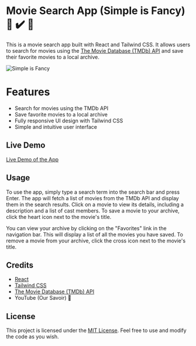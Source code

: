 #  Movie Search App (Simple is Fancy) :movie_camera: :heavy_check_mark: :100:

This is a movie search app built with React and Tailwind CSS. It allows users to search for movies using the [The Movie Database (TMDb) API](https://www.themoviedb.org/documentation/api) and save their favorite movies to a local archive.

![Simple is Fancy](https://i.ibb.co/GT6rqCb/Simple-is-fancy.png)

#  Features

 -  Search for movies using the TMDb API
-   Save favorite movies to a local archive
-   Fully responsive UI design with Tailwind CSS
-   Simple and intuitive user interface

## Live Demo
[Live Demo of the App](https://effulgent-melba-1a7f63.netlify.app/)


## Usage

To use the app, simply type a search term into the search bar and press Enter. The app will fetch a list of movies from the TMDb API and display them in the search results. Click on a movie to view its details, including a description and a list of cast members. To save a movie to your archive, click the heart icon next to the movie's title.

You can view your archive by clicking on the "Favorites" link in the navigation bar. This will display a list of all the movies you have saved. To remove a movie from your archive, click the cross icon next to the movie's title.

## Credits
-   [React](https://reactjs.org/)
-   [Tailwind CSS](https://tailwindcss.com/)
-   [The Movie Database (TMDb) API](https://www.themoviedb.org/documentation/api)
- YouTube (Our Savoir) :crown:


## License

This project is licensed under the [MIT License](https://chat.openai.com/LICENSE). Feel free to use and modify the code as you wish.
